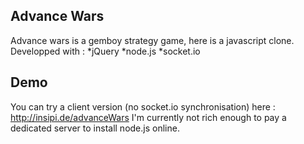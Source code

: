 ﻿Advance Wars
-----------
Advance wars is a gemboy strategy game, here is a javascript clone.
Developped with :
*jQuery
*node.js
*socket.io 

Demo
-----------
You can try a client version (no socket.io synchronisation) here : http://insipi.de/advanceWars
I'm currently not rich enough to pay a dedicated server to install node.js online.
